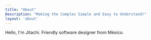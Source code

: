 ```yaml
---
title: "About"
Description: "Making the Complex Simple and Easy to Understand!"
layout: 'about'
---
```


Hello, I'm  Jitachi. Friendly software designer from México.